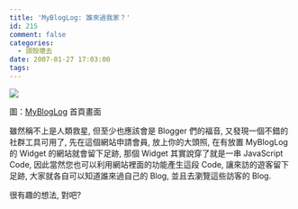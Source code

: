```yaml
---
title: 'MyBlogLog: 誰來過我家？'
id: 215
comment: false
categories:
  - 頭殼壞去
date: 2007-01-27 17:03:00
tags:
---
```


![](http://farm1.static.flickr.com/164/370573776_8d0bf377d3_m.jpg)

圖：[MyBlogLog](http://www.mybloglog.com/) 首頁畫面

雖然稱不上是人類救星, 但至少也應該會是 Blogger 們的福音,
又發現一個不錯的社群工具可用了,
先在這個網站申請會員, 放上你的大頭照,
在有放置 MyBlogLog 的 Widget 的網站就會留下足跡,
那個 Widget 其實說穿了就是一串 JavaScript Code,
因此當然您也可以利用網站裡面的功能產生這段 Code,
讓來訪的遊客留下足跡,
大家就各自可以知道誰來過自己的 Blog,
並且去瀏覽這些訪客的 Blog.

很有趣的想法, 對吧?
